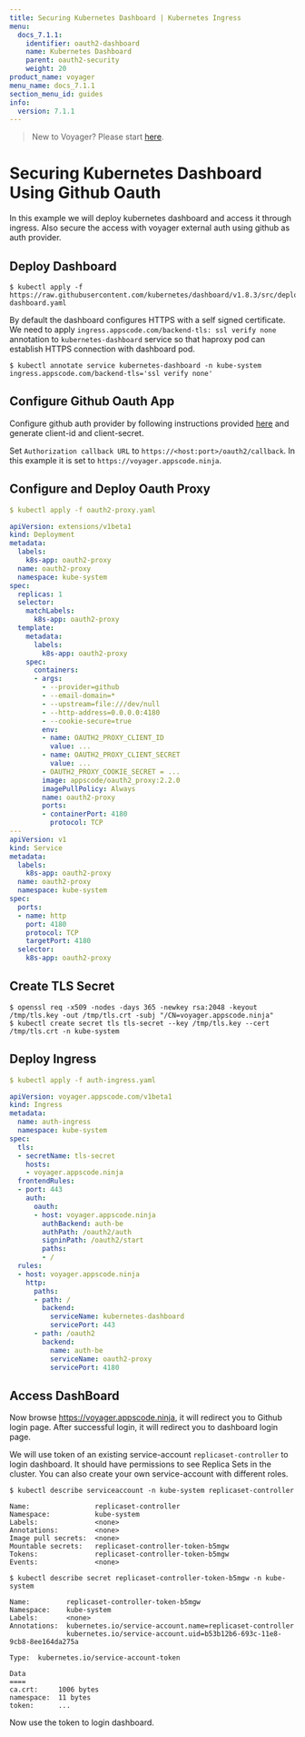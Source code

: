 ```yaml
---
title: Securing Kubernetes Dashboard | Kubernetes Ingress
menu:
  docs_7.1.1:
    identifier: oauth2-dashboard
    name: Kubernetes Dashboard
    parent: oauth2-security
    weight: 20
product_name: voyager
menu_name: docs_7.1.1
section_menu_id: guides
info:
  version: 7.1.1
---
```


> New to Voyager? Please start [here](/docs/7.1.1/concepts/overview).

# Securing Kubernetes Dashboard Using Github Oauth

In this example we will deploy kubernetes dashboard and access it through ingress. Also secure the access with voyager external auth using github as auth provider.

## Deploy Dashboard

```
$ kubectl apply -f https://raw.githubusercontent.com/kubernetes/dashboard/v1.8.3/src/deploy/recommended/kubernetes-dashboard.yaml
```

By default the dashboard configures HTTPS with a self signed certificate. We need to apply `ingress.appscode.com/backend-tls: ssl verify none` annotation to `kubernetes-dashboard` service so that haproxy pod can establish HTTPS connection with dashboard pod.

```
$ kubectl annotate service kubernetes-dashboard -n kube-system ingress.appscode.com/backend-tls='ssl verify none'
```

## Configure Github Oauth App

Configure github auth provider by following instructions provided [here](https://github.com/bitly/oauth2_proxy#github-auth-provider) and generate client-id and client-secret.

Set `Authorization callback URL` to `https://<host:port>/oauth2/callback`. In this example it is set to `https://voyager.appscode.ninja`.

## Configure and Deploy Oauth Proxy

```yaml
$ kubectl apply -f oauth2-proxy.yaml

apiVersion: extensions/v1beta1
kind: Deployment
metadata:
  labels:
    k8s-app: oauth2-proxy
  name: oauth2-proxy
  namespace: kube-system
spec:
  replicas: 1
  selector:
    matchLabels:
      k8s-app: oauth2-proxy
  template:
    metadata:
      labels:
        k8s-app: oauth2-proxy
    spec:
      containers:
      - args:
        - --provider=github
        - --email-domain=*
        - --upstream=file:///dev/null
        - --http-address=0.0.0.0:4180
        - --cookie-secure=true
        env:
        - name: OAUTH2_PROXY_CLIENT_ID
          value: ...
        - name: OAUTH2_PROXY_CLIENT_SECRET
          value: ...
        - OAUTH2_PROXY_COOKIE_SECRET = ...
        image: appscode/oauth2_proxy:2.2.0
        imagePullPolicy: Always
        name: oauth2-proxy
        ports:
        - containerPort: 4180
          protocol: TCP
---
apiVersion: v1
kind: Service
metadata:
  labels:
    k8s-app: oauth2-proxy
  name: oauth2-proxy
  namespace: kube-system
spec:
  ports:
  - name: http
    port: 4180
    protocol: TCP
    targetPort: 4180
  selector:
    k8s-app: oauth2-proxy
```

## Create TLS Secret

```console
$ openssl req -x509 -nodes -days 365 -newkey rsa:2048 -keyout /tmp/tls.key -out /tmp/tls.crt -subj "/CN=voyager.appscode.ninja"
$ kubectl create secret tls tls-secret --key /tmp/tls.key --cert /tmp/tls.crt -n kube-system
```

## Deploy Ingress

```yaml
$ kubectl apply -f auth-ingress.yaml

apiVersion: voyager.appscode.com/v1beta1
kind: Ingress
metadata:
  name: auth-ingress
  namespace: kube-system
spec:
  tls:
  - secretName: tls-secret
    hosts:
    - voyager.appscode.ninja
  frontendRules:
  - port: 443
    auth:
      oauth:
      - host: voyager.appscode.ninja
        authBackend: auth-be
        authPath: /oauth2/auth
        signinPath: /oauth2/start
        paths:
        - /
  rules:
  - host: voyager.appscode.ninja
    http:
      paths:
      - path: /
        backend:
          serviceName: kubernetes-dashboard
          servicePort: 443
      - path: /oauth2
        backend:
          name: auth-be
          serviceName: oauth2-proxy
          servicePort: 4180
```

## Access DashBoard

Now browse https://voyager.appscode.ninja, it will redirect you to Github login page. After successful login, it will redirect you to dashboard login page.

We will use token of an existing service-account `replicaset-controller` to login dashboard. It should have permissions to see Replica Sets in the cluster. You can also create your own service-account with different roles.

```
$ kubectl describe serviceaccount -n kube-system replicaset-controller

Name:                replicaset-controller
Namespace:           kube-system
Labels:              <none>
Annotations:         <none>
Image pull secrets:  <none>
Mountable secrets:   replicaset-controller-token-b5mgw
Tokens:              replicaset-controller-token-b5mgw
Events:              <none>
```

```
$ kubectl describe secret replicaset-controller-token-b5mgw -n kube-system

Name:         replicaset-controller-token-b5mgw
Namespace:    kube-system
Labels:       <none>
Annotations:  kubernetes.io/service-account.name=replicaset-controller
              kubernetes.io/service-account.uid=b53b12b6-693c-11e8-9cb8-8ee164da275a

Type:  kubernetes.io/service-account-token

Data
====
ca.crt:     1006 bytes
namespace:  11 bytes
token:      ...
```

Now use the token to login dashboard.
